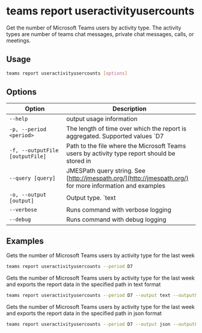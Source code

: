 # teams report useractivityusercounts

Get the number of Microsoft Teams users by activity type. The activity types are number of teams chat messages, private chat messages, calls, or meetings.

## Usage

```sh
teams report useractivityusercounts [options]
```

## Options

Option|Description
------|-----------
`--help`|output usage information
`-p, --period <period>`|The length of time over which the report is aggregated. Supported values `D7|D30|D90|D180`
`-f, --outputFile [outputFile]`|Path to the file where the Microsoft Teams users by activity type report should be stored in
`--query [query]`|JMESPath query string. See [http://jmespath.org/](http://jmespath.org/) for more information and examples
`-o, --output [output]`|Output type. `text|json`. Default `text`
`--verbose`|Runs command with verbose logging
`--debug`|Runs command with debug logging

## Examples

Gets the number of Microsoft Teams users by activity type for the last week

```sh
teams report useractivityusercounts --period D7
```

Gets the number of Microsoft Teams users by activity type for the last week and exports the report data in the specified path in text format

```sh
teams report useractivityusercounts --period D7 --output text --outputFile 'useractivityusercounts.txt'
```

Gets the number of Microsoft Teams users by activity type for the last week and exports the report data in the specified path in json format

```sh
teams report useractivityusercounts --period D7 --output json --outputFile 'useractivityusercounts.json'
```
